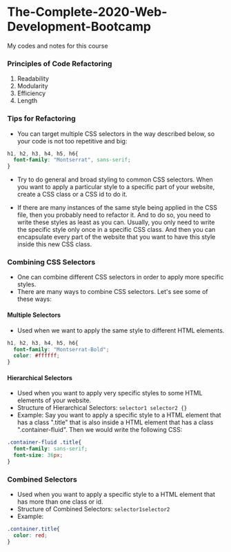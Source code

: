 # The-Complete-2020-Web-Development-Bootcamp
My codes and notes for this course

### Principles of Code Refactoring
1) Readability
2) Modularity
3) Efficiency
4) Length

### Tips for Refactoring
* You can target multiple CSS selectors in the way described below, so your code is not too repetitive and big:
```css
h1, h2, h3, h4, h5, h6{
  font-family: "Montserrat", sans-serif;
}
```

* Try to do general and broad styling to common CSS selectors. When you want to apply a particular style to a specific part of your website, create a CSS class or a CSS id to do it.

* If there are many instances of the same style being applied in the CSS file, then you probably need to refactor it. And to do so, you need to write these styles as least as you can. Usually, you only need to write the specific style only once in a specific CSS class. And then you can encapsulate every part of the website that you want to have this style inside this new CSS class.

### Combining CSS Selectors
* One can combine different CSS selectors in order to apply more specific styles.
* There are many ways to combine CSS selectors. Let's see some of these ways:

#### Multiple Selectors
* Used when we want to apply the same style to different HTML elements.
```css
h1, h2, h3, h4, h5, h6{
  font-family: "Montserrat-Bold";
  color: #ffffff;
}
```

#### Hierarchical Selectors
* Used when you want to apply very specific styles to some HTML elements of your website.
* Structure of Hierarchical Selectors: ```selector1 selector2 {}```
* Example: Say you want to apply a specific style to a HTML element that has a class ".title" that is also inside a HTML element that has a class ".container-fluid". Then we would write the following CSS:
```css
.container-fluid .title{
  font-family: sans-serif;
  font-size: 36px;
}
```

### Combined Selectors
* Used when you want to apply a specific style to a HTML element that has more than one class or id.
* Structure of Combined Selectors: ```selector1selector2```
* Example:
```css
.container.title{
  color: red;
}
```

